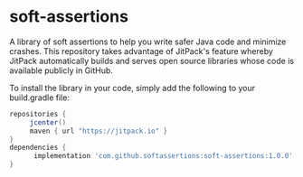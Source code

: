 # soft-assertions

A library of soft assertions to help you write safer Java code and minimize crashes. This
repository takes advantage of JitPack's feature whereby JitPack automatically builds and
serves open source libraries whose code is available publicly in GitHub.

To install the library in your code, simply add the following to your build.gradle file: 
 
   ```gradle
   repositories { 
        jcenter()
        maven { url "https://jitpack.io" }
   }
   dependencies {
         implementation 'com.github.softassertions:soft-assertions:1.0.0'
   }
   ```  

